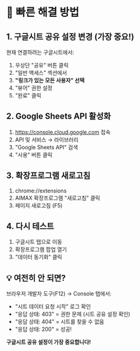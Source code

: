 # 🚀 빠른 해결 방법

## 1. **구글시트 공유 설정 변경** (가장 중요!)

현재 연결하려는 구글시트에서:
1. 우상단 "공유" 버튼 클릭
2. "일반 액세스" 섹션에서
3. **"링크가 있는 모든 사용자" 선택**
4. "뷰어" 권한 설정
5. "완료" 클릭

## 2. **Google Sheets API 활성화**

1. https://console.cloud.google.com 접속
2. API 및 서비스 → 라이브러리
3. "Google Sheets API" 검색
4. "사용" 버튼 클릭

## 3. **확장프로그램 새로고침**

1. chrome://extensions 
2. AIMAX 확장프로그램 "새로고침" 클릭
3. 페이지 새로고침 (F5)

## 4. **다시 테스트**

1. 구글시트 탭으로 이동
2. 확장프로그램 팝업 열기
3. "데이터 동기화" 클릭

## 💡 **여전히 안 되면?**

브라우저 개발자 도구(F12) → Console 탭에서:
- "시트 데이터 요청 시작" 로그 확인
- "응답 상태: 403" = 권한 문제 (시트 공유 설정 확인)
- "응답 상태: 404" = 시트를 찾을 수 없음
- "응답 상태: 200" = 성공!

**구글시트 공유 설정이 가장 중요합니다!**